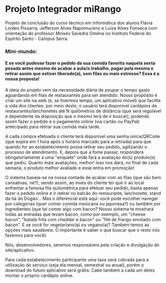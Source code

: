# Projeto Integrador miRango<br>
Projeto de conclusão do curso técnico em Informática dos alunos Flávia Lordes Pissarra, Jefferson Alves Napomuceno e Luíza Alves Fonseca com orientação do professor Moisés Savedra Omêna no Instituto Federal do Espírito Santo - Campus Serra.<br>

### Mini-mundo:<br>
  #### E se você pudesse fazer o pedido da sua comida favorita naquela sexta pesada antes mesmo de acabar a aula/o trabalho, pagar pela mesma e retirar assim que estiver liberado(a), sem filas ou mais estresse? Essa é a nossa proposta!
  
  A ideia do projeto vem da necessidade diária de poupar o tempo gasto aguardando em filas de restaurantes para ser atendido. Nosso propósito é criar um site na web (e, se tivermos tempo, um aplicativo móvel) que facilite a vida dos clientes: por meio deste, o usuário terá disponível cardápios de restaurantes/lanchonetes até N quilômetros de distância (que será regulável e dependente da disposição que o mesmo terá de ir buscar), podendo assim fazer o pedido e o pagamento online (via cartão ou PayPal) antecipado para retirar sua comida mais tarde.

  A cada compra efetuada o cliente terá disponível uma senha única/QRCode (que expira em 1 hora após o horário marcado para a retirada) para que quando for ao estabelecimento possa retirar seu pedido, agilizando o processo de atendimento. E, depois que a fome passar, responderá obrigatoriamente a uma "enquete" onde fará a avaliação do(s) produto(s) que pediu. Quanto mais avaliações, melhor! Isso nos dará, no final de cada semana, o produto melhor avaliado e esse entra em promoção!
  
  O sistema baseia-se na nossa vontade de acabar com as filas (que são bem cansativas, né?), sendo assim, ao invés do cliente ter que ir ao local enfrentar a famosa fila quilométrica para efetuar seu pedido, basta apenas fazer o pedido online e ir retirar no balcão do restaurante, lanchonete, stand da tia do Dogão... Mas o diferencial está aqui: você pode escolher navegar por categorias (quer comer comida mexicana ou japonesa?) ou também por ingredientes (que tal comer algo com bacon? Nosso sistema te mostrará todas as entradas que levam bacon, como por exemplo, um "cheese bacon", "batata frita com cheddar e bacon" ou "filé de frango enrolado com bacon". E se você for vegetariano(a) ou vegano(a)? Também temos as opções mais saudáveis. O importante é saber o que buscar que o resto nós fazemos para você).
  
  Nós, desenvolvedores, seremos responsáveis pela criação e divulgação do site/aplicativo.
  
  Para cada estabelecimento participante uma taxa será cobrada para a utilização do serviço (seja ela mensal, semestral ou anual), porém o download do futuro aplicativo será grátis. Cabe também a cada um deles montar o próprio cardápio online.
